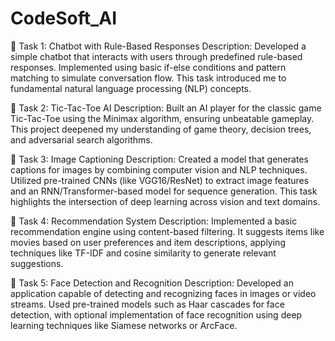 # CodeSoft_AI
🔹 Task 1: Chatbot with Rule-Based Responses
Description:
Developed a simple chatbot that interacts with users through predefined rule-based responses. Implemented using basic if-else conditions and pattern matching to simulate conversation flow. This task introduced me to fundamental natural language processing (NLP) concepts.

🔹 Task 2: Tic-Tac-Toe AI
Description:
Built an AI player for the classic game Tic-Tac-Toe using the Minimax algorithm, ensuring unbeatable gameplay. This project deepened my understanding of game theory, decision trees, and adversarial search algorithms.

🔹 Task 3: Image Captioning
Description:
Created a model that generates captions for images by combining computer vision and NLP techniques. Utilized pre-trained CNNs (like VGG16/ResNet) to extract image features and an RNN/Transformer-based model for sequence generation. This task highlights the intersection of deep learning across vision and text domains.

🔹 Task 4: Recommendation System
Description:
Implemented a basic recommendation engine using content-based filtering. It suggests items like movies based on user preferences and item descriptions, applying techniques like TF-IDF and cosine similarity to generate relevant suggestions.

🔹 Task 5: Face Detection and Recognition
Description:
Developed an application capable of detecting and recognizing faces in images or video streams. Used pre-trained models such as Haar cascades for face detection, with optional implementation of face recognition using deep learning techniques like Siamese networks or ArcFace.

